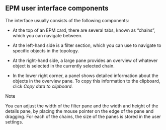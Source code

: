 ## EPM user interface components

The interface usually consists of the following components:

- At the top of an EPM card, there are several tabs, known as “chains”, which you can navigate between.

- At the left-hand side is a filter section, which you can use to navigate to specific objects in the topology.

- At the right-hand side, a large pane provides an overview of whatever object is selected in the currently selected chain.

- In the lower right corner, a panel shows detailed information about the objects in the overview pane. To copy this information to the clipboard, click *Copy data to clipboard*.

> [!NOTE]
> You can adjust the width of the filter pane and the width and height of the details pane, by placing the mouse pointer on the edge of the pane and dragging. For each of the chains, the size of the panes is stored in the user settings.
>
